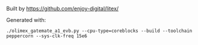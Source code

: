Built by https://github.com/enjoy-digital/litex/

Generated with:

```
./olimex_gatemate_a1_evb.py --cpu-type=coreblocks --build --toolchain peppercorn --sys-clk-freq 15e6
```
